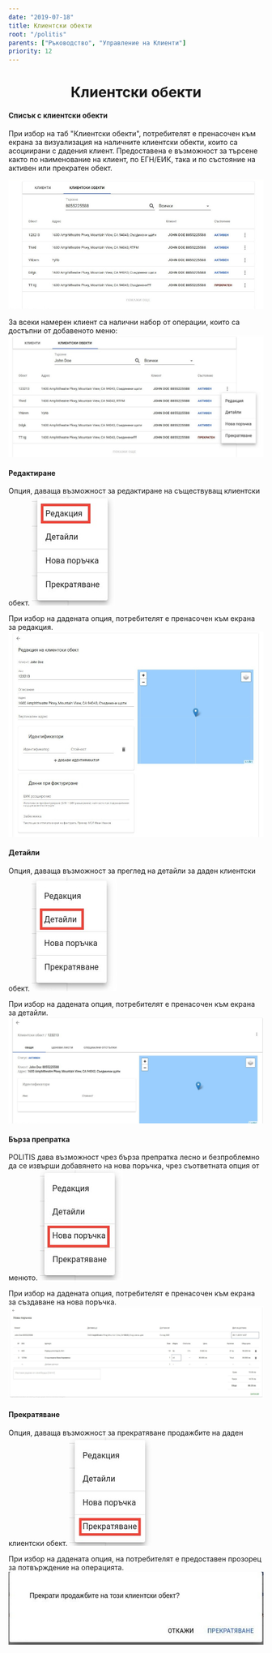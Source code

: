 ```yaml
---
date: "2019-07-18"
title: Клиентски обекти
root: "/politis"
parents: ["Ръководство", "Управление на Клиенти"]
priority: 12
---
```

<h1 align="center">
 Клиентски обекти
</h1>

#### Списък с клиентски обекти
    
При избор на таб "Клиентски обекти", потребителят е пренасочен към екрана за визуализация на наличните клиентски обекти, които са асоциирани с дадения клиент.
Предоставена е възможност за търсене както по наименование на клиент, по ЕГН/ЕИК, така и по състояние на активен или прекратен обект.


![Customers-Locations-View](./customer-locations.jpeg "Клиентски обекти")

За всеки намерен клиент са налични набор от операции, които са достъпни от добавеното меню:
![Customers-Locations-Menu](./menu.jpeg "Меню за клиентски обект")

#### Редактиране
Опция, даваща възможност за редактиране на съществуващ клиентски обект.
![Edit](./menu-edit.jpeg "Редактиране")

   При избор на дадената опция, потребителят е пренасочен към екрана за редакция.
   ![Edit-Screen](./edit-screen.jpeg "Редактиране")

#### Детайли
Опция, даваща възможност за преглед на детайли за даден клиентски обект.
![Details](./menu-details.jpeg "Детайли")

   При избор на дадената опция, потребителят е пренасочен към екрана за детайли.
   ![Details-Screen](./details-screen.jpeg "Детайли")
    
#### Бърза препратка
POLITIS дава възможност чрез бърза препратка лесно и безпроблемно да се извърши добавянето на нова поръчка, чрез съответната опция от менюто.
![New-Order](./menu-new-order.jpeg "Бърза препратка за нова поръчка")

   При избор на дадената опция, потребителят е пренасочен към екрана за създаване на нова поръчка.
   ![New-Order-Screen](./new-order-screen.jpeg "Нова поръчка")
    
#### Прекратяване
Опция, даваща възможност за прекратяване продажбите на даден клиентски обект.
![Terminate](./menu-terminate.jpeg "Прекратяване")
    
   При избор на дадената опция, на потребителят е предоставен прозорец за потвърждение на операцията.
   ![New-Terminate-Screen](./terminate-modal.jpeg "Прекратяване")
